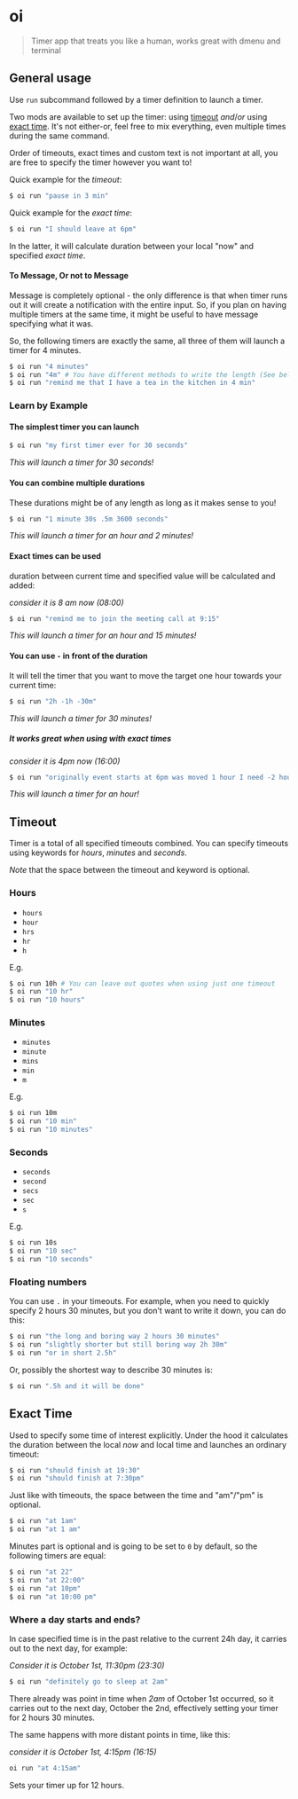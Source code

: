 # oi

> Timer app that treats you like a human, works great with dmenu and terminal

## General usage

Use `run` subcommand followed by a timer definition to launch a timer.

Two mods are available to set up the timer: using 
[timeout](#timeout) _and_/_or_ using [exact time](#exact-time). 
It's not either-or, feel free to mix everything, even multiple 
times during the same command.

Order of timeouts, exact times and custom text is not important at all, 
you are free to specify the timer however you want to!

Quick example for the _timeout_:

```bash
$ oi run "pause in 3 min"
```

Quick example for the _exact time_:

```bash
$ oi run "I should leave at 6pm"
```

In the latter, it will calculate duration between your local "now" and 
specified _exact time_.

#### To Message, Or not to Message
 
Message is completely optional - the only difference is that when timer 
runs out it will create a notification with the entire input. So, 
if you plan on having multiple timers at the same time, it might be 
useful to have message specifying what it was.

So, the following timers are exactly the same, all three of them will launch
a timer for 4 minutes.

```bash
$ oi run "4 minutes"
$ oi run "4m" # You have different methods to write the length (See below for more)
$ oi run "remind me that I have a tea in the kitchen in 4 min"
```

### Learn by Example

#### The simplest timer you can launch

```bash
$ oi run "my first timer ever for 30 seconds"
```

_This will launch a timer for 30 seconds!_

#### You can combine multiple durations

These durations might be of any length as long as it makes sense to you!

```bash
$ oi run "1 minute 30s .5m 3600 seconds"
```

_This will launch a timer for an hour and 2 minutes!_

#### Exact times can be used

duration between current time and specified value will be
calculated and added:

_consider it is 8 am now (08:00)_

```bash
$ oi run "remind me to join the meeting call at 9:15"
```

_This will launch a timer for an hour and 15 minutes!_

#### You can use `-` in front of the duration 

It will tell the timer that you want to move the target one hour towards your current time:

```bash
$ oi run "2h -1h -30m"
```

_This will launch a timer for 30 minutes!_

##### It works great when using with exact times

_consider it is 4pm now (16:00)_

```bash
$ oi run "originally event starts at 6pm was moved 1 hour I need -2 hours to get there"
```

_This will launch a timer for an hour!_

## Timeout

Timer is a total of all specified timeouts combined. You can specify
timeouts using keywords for _hours_, _minutes_ and _seconds_.

_Note_ that the space between the timeout and keyword is optional.

### Hours

- `hours`
- `hour`
- `hrs`
- `hr`
- `h`

E.g.

```bash
$ oi run 10h # You can leave out quotes when using just one timeout
$ oi run "10 hr"
$ oi run "10 hours"
```

### Minutes

- `minutes`
- `minute`
- `mins`
- `min`
- `m`

E.g.

```bash
$ oi run 10m
$ oi run "10 min"
$ oi run "10 minutes"
```

### Seconds

- `seconds`
- `second`
- `secs`
- `sec`
- `s`

E.g.

```bash
$ oi run 10s
$ oi run "10 sec"
$ oi run "10 seconds"
```

### Floating numbers

You can use `.` in your timeouts. For example, when you need to quickly specify
2 hours 30 minutes, but you don't want to write it down, you can do this:

```bash
$ oi run "the long and boring way 2 hours 30 minutes"
$ oi run "slightly shorter but still boring way 2h 30m"
$ oi run "or in short 2.5h"
```

Or, possibly the shortest way to describe 30 minutes is:

```bash
$ oi run ".5h and it will be done"
```

## Exact Time

Used to specify some time of interest explicitly. Under the hood it 
calculates the duration between the local _now_ and local time and 
launches an ordinary timeout:

```bash
$ oi run "should finish at 19:30"
$ oi run "should finish at 7:30pm"
```

Just like with timeouts, the space between the time and "am"/"pm"
is optional.

```bash
$ oi run "at 1am"
$ oi run "at 1 am"
```

Minutes part is optional and is going to be set to `0` by default, so
the following timers are equal:

```bash
$ oi run "at 22"
$ oi run "at 22:00"
$ oi run "at 10pm"
$ oi run "at 10:00 pm"
```

### Where a day starts and ends?

In case specified time is in the past relative to the current 24h day, 
it carries out to the next day, for example:

_Consider it is October 1st, 11:30pm (23:30)_

```bash
$ oi run "definitely go to sleep at 2am"
```

There already was point in time when _2am_ of October 1st occurred, so
it carries out to the next day, October the 2nd, effectively setting your
timer for 2 hours 30 minutes.

The same happens with more distant points in time, like this:

_consider it is October 1st, 4:15pm (16:15)_

```bash
oi run "at 4:15am"
```

Sets your timer up for 12 hours.
